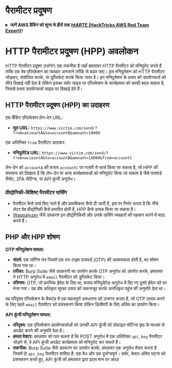 # पैरामीटर प्रदूषण

<details>

<summary><strong>जानें AWS हैकिंग को शून्य से हीरो तक</strong> <a href="https://training.hacktricks.xyz/courses/arte"><strong>htARTE (HackTricks AWS Red Team Expert)</strong></a><strong>!</strong></summary>

HackTricks का समर्थन करने के अन्य तरीके:

* यदि आप चाहते हैं कि आपकी **कंपनी HackTricks में विज्ञापित हो** या **HackTricks को PDF में डाउनलोड करें** तो [**सब्सक्रिप्शन प्लान्स देखें**](https://github.com/sponsors/carlospolop)!
* [**आधिकारिक PEASS और HackTricks स्वैग**](https://peass.creator-spring.com) प्राप्त करें
* [**The PEASS Family**](https://opensea.io/collection/the-peass-family) की खोज करें, हमारा विशेष [**NFTs**](https://opensea.io/collection/the-peass-family) संग्रह
* **शामिल हों** 💬 [**डिस्कॉर्ड समूह**](https://discord.gg/hRep4RUj7f) या [**टेलीग्राम समूह**](https://t.me/peass) या हमें **ट्विटर** 🐦 [**@carlospolopm**](https://twitter.com/hacktricks_live)** पर फॉलो** करें।
* **अपने हैकिंग ट्रिक्स साझा करें, PRs सबमिट करके** [**HackTricks**](https://github.com/carlospolop/hacktricks) और [**HackTricks Cloud**](https://github.com/carlospolop/hacktricks-cloud) github repos में।

</details>

# HTTP पैरामीटर प्रदूषण (HPP) अवलोकन

HTTP पैरामीटर प्रदूषण (HPP) एक तकनीक है जहाँ हमलावर HTTP पैरामीटर को मनिपुलेट करते हैं ताकि एक वेब एप्लिकेशन का व्यवहार अनजाने तरीके से बदल जाए। इस मनिपुलेशन को HTTP पैरामीटर जोड़कर, संशोधित करके, या डुप्लिकेट करके किया जाता है। इन मनिपुलेशन के प्रभाव को उपयोगकर्ता को सीधे दिखाई नहीं देता है लेकिन इसका सर्वर साइड पर एप्लिकेशन के कार्यक्षमता को काफी बदल सकता है, जिससे प्रभाव उपयोगकर्ता साइड पर दिखाई देते हैं।

## HTTP पैरामीटर प्रदूषण (HPP) का उदाहरण

एक बैंकिंग एप्लिकेशन लेन-देन URL:

- **मूल URL:** `https://www.victim.com/send/?from=accountA&to=accountB&amount=10000`

एक अतिरिक्त `from` पैरामीटर डालकर:

- **मनिपुलेटेड URL:** `https://www.victim.com/send/?from=accountA&to=accountB&amount=10000&from=accountC`

लेन-देन को `accountA` की बजाय `accountC` पर गलती से चार्ज किया जा सकता है, जो HPP की संभावना को दिखाता है कि लेन-देन या अन्य कार्यक्षमताओं को मनिपुलेट किया जा सकता है जैसे पासवर्ड रीसेट, 2FA सेटिंग्स, या API कुंजी अनुरोध।

### **प्रौद्योगिकी-विशिष्ट पैरामीटर पार्सिंग**

- पैरामीटर कैसे पार्स किए जाते हैं और प्राथमिकता कैसे दी जाती है, इस पर निर्भर करता है कि नीचे लेटर वेब प्रौद्योगिकी कैसे प्रभावित होती है, HPP कैसे उत्पन्न किया जा सकता है।
- [Wappalyzer](https://addons.mozilla.org/en-US/firefox/addon/wappalyzer/) जैसे उपकरण इन प्रौद्योगिकियों और उनके पार्सिंग व्यवहारों की पहचान करने में मदद करते हैं।

## PHP और HPP शोषण

**OTP मनिपुलेशन मामला:**

- **संदर्भ:** एक लॉगिन तंत्र जिसमें एक वन-टाइम पासवर्ड (OTP) की आवश्यकता होती है, का शोषण किया गया था।
- **तरीका:** Burp Suite जैसे उपकरणों का उपयोग करके OTP अनुरोध को अंतर्गत करके, हमलावर ने HTTP अनुरोध में `email` पैरामीटर को डुप्लिकेट किया।
- **परिणाम:** OTP, जो प्रारंभिक ईमेल के लिए था, बजाय मनिपुलेटेड अनुरोध में दिए गए दूसरे ईमेल पते पर भेजा गया। यह दोष अधिकृत सुरक्षा उपाय को चकनाचूर करके अनधिकृत पहुंच की अनुमति देता था।

यह परिदृश्य एप्लिकेशन के बैकएंड में एक महत्वपूर्ण अवधारणा को उजागर करता है, जो OTP उत्पन्न करने के लिए पहले `email` पैरामीटर को प्रसंस्करण किया लेकिन डिलीवरी के लिए अंतिम का उपयोग किया।

**API कुंजी मनिपुलेशन मामला:**

- **परिदृश्य:** एक एप्लिकेशन उपयोगकर्ताओं को उनकी API कुंजी को प्रोफ़ाइल सेटिंग्स पृष्ठ के माध्यम से अपडेट करने की अनुमति देता है।
- **हमला वेक्टर:** हमलावर को पता चलता है कि POST अनुरोध में एक अतिरिक्त `api_key` पैरामीटर जोड़ने से, वे API कुंजी अपडेट कार्यक्षमता को मनिपुलेट कर सकते हैं।
- **तकनीक:** Burp Suite जैसे उपकरण का उपयोग करके, हमलावर एक अनुरोध तैयार करता है जिसमें दो `api_key` पैरामीटर शामिल हैं: एक वैध और एक दुर्भाग्यपूर्ण। सर्वर, केवल अंतिम घटना को प्रसंस्करण करते हुए, API कुंजी को हमलावर द्वारा प्रदत्त मान पर अपड
